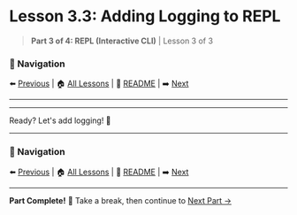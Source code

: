 # Lesson 3.3: Adding Logging to REPL

> **Part 3 of 4: REPL (Interactive CLI)** | Lesson 3 of 3

### 🧭 Navigation
⬅️ [Previous](lesson_3_2.md) | 🏠 [All Lessons](../../README.md#-all-lessons) | 📖 [README](../../README.md) | ➡️ [Next](../part4_chat/lesson_4_1.md)

---

---

Ready? Let's add logging! 📝

---

### 🧭 Navigation
⬅️ [Previous](lesson_3_2.md) | 🏠 [All Lessons](../../README.md#-all-lessons) | 📖 [README](../../README.md) | ➡️ [Next](../part4_chat/lesson_4_1.md)

---

**Part Complete!** 🎉 Take a break, then continue to [Next Part →](../part4_chat/lesson_4_1.md)
